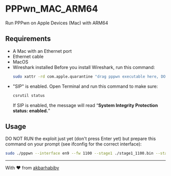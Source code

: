 # PPPwn_MAC_ARM64
Run PPPwn on Apple Devices (Mac) with ARM64

## Requirements
- A Mac with an Ethernet port
- Ethernet cable
- MacOS
- Wireshark installed
  Before you install Wireshark, run this command:
  ```sh
  sudo xattr -rd com.apple.quarantine "drag pppwn executable here, DO NOT DRAG PPPwn folder"
  ```
- "SIP" is enabled. Open Terminal and run this command to make sure:
  ```sh
  csrutil status
  ```
  If SIP is enabled, the message will read “**System Integrity Protection status: enabled.**”

## Usage

DO NOT RUN the exploit just yet (don't press Enter yet) but prepare this command on your prompt (see ifconfig for the correct interface):

```sh
sudo ./pppwn --interface en9 --fw 1100 --stage1 ./stage1_1100.bin --stage2 ./stage2_1100.bin --auto-retry
```

***
With :heart: from [akbarhabiby](https://akbar.hk)